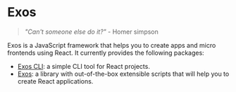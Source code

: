 # Exos

> _"Can't someone else do it?"_ - Homer simpson

Exos is a JavaScript framework that helps you to create apps and micro frontends using React. It currently provides the following packages:

- [Exos CLI](./packages/cli): a simple CLI tool for React projects.
- [Exos](./packages/exos): a library with out-of-the-box extensible scripts that will help you to create React applications.

